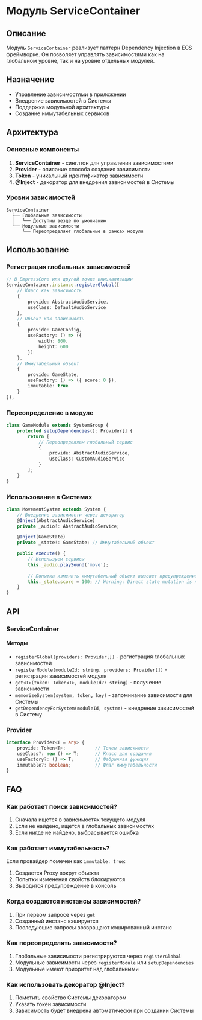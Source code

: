# Модуль ServiceContainer

## Описание
Модуль `ServiceContainer` реализует паттерн Dependency Injection в ECS фреймворке. Он позволяет управлять зависимостями как на глобальном уровне, так и на уровне отдельных модулей.

## Назначение
- Управление зависимостями в приложении
- Внедрение зависимостей в Системы
- Поддержка модульной архитектуры
- Создание иммутабельных сервисов

## Архитектура

### Основные компоненты
1. **ServiceContainer** - синглтон для управления зависимостями
2. **Provider** - описание способа создания зависимости
3. **Token** - уникальный идентификатор зависимости
4. **@Inject** - декоратор для внедрения зависимостей в Системы

### Уровни зависимостей
```
ServiceContainer
  ├── Глобальные зависимости
  │   └── Доступны везде по умолчанию
  └── Модульные зависимости
      └── Переопределяют глобальные в рамках модуля
```

## Использование

### Регистрация глобальных зависимостей
```typescript
// В EmpressCore или другой точке инициализации
ServiceContainer.instance.registerGlobal([
    // Класс как зависимость
    {
        provide: AbstractAudioService,
        useClass: DefaultAudioService
    },
    // Объект как зависимость
    {
        provide: GameConfig,
        useFactory: () => ({
            width: 800,
            height: 600
        })
    },
    // Иммутабельный объект
    {
        provide: GameState,
        useFactory: () => ({ score: 0 }),
        immutable: true
    }
]);
```

### Переопределение в модуле
```typescript
class GameModule extends SystemGroup {
    protected setupDependencies(): Provider[] {
        return [
            // Переопределяем глобальный сервис
            {
                provide: AbstractAudioService,
                useClass: CustomAudioService
            }
        ];
    }
}
```

### Использование в Системах
```typescript
class MovementSystem extends System {
    // Внедрение зависимости через декоратор
    @Inject(AbstractAudioService)
    private _audio!: AbstractAudioService;

    @Inject(GameState)
    private _state!: GameState; // Иммутабельный объект

    public execute() {
        // Используем сервисы
        this._audio.playSound('move');
        
        // Попытка изменить иммутабельный объект вызовет предупреждение
        this._state.score = 100; // Warning: Direct state mutation is not allowed
    }
}
```

## API

### ServiceContainer

#### Методы
- `registerGlobal(providers: Provider[])` - регистрация глобальных зависимостей
- `registerModule(moduleId: string, providers: Provider[])` - регистрация зависимостей модуля
- `get<T>(token: Token<T>, moduleId?: string)` - получение зависимости
- `memorizeSystem(system, token, key)` - запоминание зависимости для Системы
- `getDependencyForSystem(moduleId, system)` - внедрение зависимостей в Систему

### Provider
```typescript
interface Provider<T = any> {
    provide: Token<T>;           // Токен зависимости
    useClass?: new () => T;      // Класс для создания
    useFactory?: () => T;        // Фабричная функция
    immutable?: boolean;         // Флаг иммутабельности
}
```

## FAQ

### Как работает поиск зависимостей?
1. Сначала ищется в зависимостях текущего модуля
2. Если не найдено, ищется в глобальных зависимостях
3. Если нигде не найдено, выбрасывается ошибка

### Как работает иммутабельность?
Если провайдер помечен как `immutable: true`:
1. Создается Proxy вокруг объекта
2. Попытки изменения свойств блокируются
3. Выводится предупреждение в консоль

### Когда создаются инстансы зависимостей?
1. При первом запросе через `get`
2. Созданный инстанс кэшируется
3. Последующие запросы возвращают кэшированный инстанс

### Как переопределять зависимости?
1. Глобальные зависимости регистрируются через `registerGlobal`
2. Модульные зависимости через `registerModule` или `setupDependencies`
3. Модульные имеют приоритет над глобальными

### Как использовать декоратор @Inject?
1. Пометить свойство Системы декоратором
2. Указать токен зависимости
3. Зависимость будет внедрена автоматически при создании Системы
